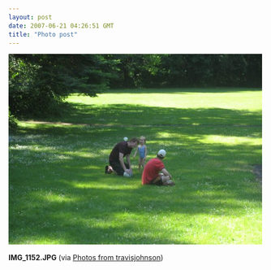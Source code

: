 ```yaml
---
layout: post
date: 2007-06-21 04:26:51 GMT
title: "Photo post"
---
```

![travisj](/images/3af391807ba2c674b1cb3af71426ff2ae869eb1cc342a6af77da06ca22bfd942.jpg)

<b>IMG_1152.JPG</b> (via <a href="http://www.flickr.com/photos/travisjohnson/578672761/">Photos from travisjohnson</a>)